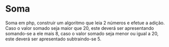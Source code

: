 # Soma
Soma em php, construir um algoritmo que leia 2 números e efetue a adição. Caso o valor somado seja maior que 20, este deverá ser apresentando somando-se a ele mais 8, caso o valor somado seja menor ou igual a 20, este deverá ser apresentado subtraindo-se 5.
